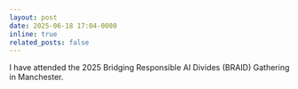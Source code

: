 ```yaml
---
layout: post
date: 2025-06-18 17:04-0000
inline: true
related_posts: false
---
```


I have attended the 2025 Bridging Responsible AI Divides (BRAID) Gathering in Manchester.